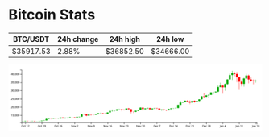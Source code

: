 # Bitcoin Stats

BTC/USDT|24h change|24h high|24h low|
|---|---|---|---|
|$35917.53|2.88%|$36852.50|$34666.00|

<img src="./chart.svg">
